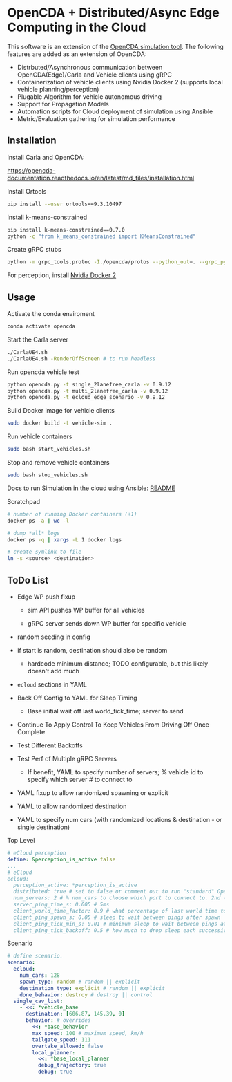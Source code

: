 # OpenCDA + Distributed/Async Edge Computing in the Cloud

This software is an extension of the [OpenCDA simulation tool](https://github.com/ucla-mobility/OpenCDA). The following features are added as an extension of OpenCDA:

- Distrbuted/Asynchronous communication between OpenCDA(Edge)/Carla and Vehicle clients using gRPC
- Containerization of vehicle clients using Nvidia Docker 2 (supports local vehicle planning/perception)
- Plugable Algorithm for vehicle autonomous driving
- Support for Propagation Models
- Automation scripts for Cloud deployment of simulation using Ansible
- Metric/Evaluation gathering for simulation performance


## Installation

Install Carla and OpenCDA:

https://opencda-documentation.readthedocs.io/en/latest/md_files/installation.html


Install Ortools

```bash
pip install --user ortools==9.3.10497 
```

Install k-means-constrained

```bash
pip install k-means-constrained==0.7.0
python -c "from k_means_constrained import KMeansConstrained"
```

Create gRPC stubs

```bash
python -m grpc_tools.protoc -I./opencda/protos --python_out=. --grpc_python_out=. ./opencda//protos/ecloud.proto
```

For perception, install [Nvidia Docker 2](https://docs.nvidia.com/datacenter/cloud-native/container-toolkit/install-guide.html#docker)

## Usage

Activate the conda enviroment

```bash
conda activate opencda
```

Start the Carla server

```bash
./CarlaUE4.sh
./CarlaUE4.sh -RenderOffScreen # to run headless
```

Run opencda vehicle test

```bash
python opencda.py -t single_2lanefree_carla -v 0.9.12
python opencda.py -t multi_2lanefree_carla -v 0.9.12
python opencda.py -t ecloud_edge_scenario -v 0.9.12
```

Build Docker image for vehicle clients
```bash
sudo docker build -t vehicle-sim .
```

Run vehicle containers
```bash
sudo bash start_vehicles.sh
```

Stop and remove vehicle containers
```bash
sudo bash stop_vehicles.sh
```

Docs to run Simulation in the cloud using Ansible: [README](ansible/README.md)

Scratchpad

```bash
# number of running Docker containers (+1)
docker ps -a | wc -l

# dump *all* logs
docker ps -q | xargs -L 1 docker logs

# create symlink to file
ln -s <source> <destination>
```

## ToDo List

- Edge WP push fixup

  - sim API pushes WP buffer for all vehicles

  - gRPC server sends down WP buffer for specific vehicle

- random seeding in config

- if start is random, destination should also be random

  - hardcode minimum distance; TODO configurable, but this likely doesn't add much

- `ecloud` sections in YAML

- Back Off Config to YAML for Sleep Timing

    - Base initial wait off last world_tick_time; server to send

- Continue To Apply Control To Keep Vehicles From Driving Off Once Complete

- Test Different Backoffs

- Test Perf of Multiple gRPC Servers

    - If benefit, YAML to specify number of servers; % vehicle id to specify which server # to connect to

- YAML fixup to allow randomized spawning or explicit

- YAML to allow randomized destination

- YAML to specify num cars (with randomized locations & destination - or single destination)

Top Level

```yaml
# eCloud perception
define: &perception_is_active false
...
# eCloud
ecloud:
  perception_active: *perception_is_active
  distributed: true # set to false or comment out to run "standard" OpenCDA sequential sims
  num_servers: 2 # % num_cars to choose which port to connect to. 2nd - nth server port: p = 50053 + ( n - 1 )
  server_ping_time_s: 0.005 # 5ms
  client_world_time_factor: 0.9 # what percentage of last world time to wait initially
  client_ping_spawn_s: 0.05 # sleep to wait between pings after spawn
  client_ping_tick_min_s: 0.01 # minimum sleep to wait between pings after spawn
  client_ping_tick_backoff: 0.5 # how much to drop sleep each successive ping
```

Scenario

```yaml
# define scenario.
scenario:
  ecloud: 
    num_cars: 128
    spawn_type: random # random || explicit
    destination_type: explicit # random || explicit
    done_behavior: destroy # destroy || control
  single_cav_list: 
    - <<: *vehicle_base
      destination: [606.87, 145.39, 0]
      behavior: # overrides
        <<: *base_behavior
        max_speed: 100 # maximum speed, km/h
        tailgate_speed: 111
        overtake_allowed: false
        local_planner:
          <<: *base_local_planner
          debug_trajectory: true
          debug: true
```